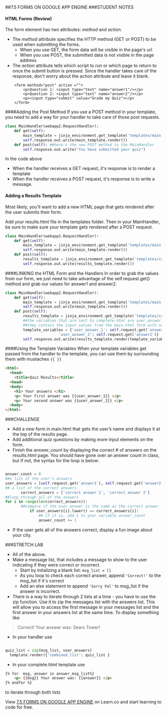 ##7.5 FORMS ON GOOGLE APP ENGINE
###STUDENT NOTES
#### HTML Forms (Review)

The form element has two attributes: _method_ and _action_.
* The _method_ attribute specifies the HTTP method (GET or POST) to be used when submitting the forms. 
  * When you use GET, the form data will be visible in the page's url
  * When you use POST, the submitted data is not visible in the page address
* The _action_ attribute tells which script to run or which page to return to once the submit button is pressed. Since the handler takes care of the response, don't worry about the action attribute and leave it blank. 

```
	<form method="post" action ="">
		<p>Question 1: <input type="text" name="answer1"/></p>
		<p>Question 2: <input type="text" name="answer2"/></p>
		<p><input type="submit" value="Grade my Quiz"></p>
	</form>
```


####Adding the  Post Method
If you use a POST method in your template, you need to add a way for your handler to take care of those post requests.


```python
class MainHandler(webapp2.RequestHandler):
    def get(self):
    	main_template = jinja_environment.get_template('templates/main.html')
    	self.response.out.write(main_template.render())
    def post(self): ##here's the new POST method in the MainHandler
    	self.response.out.write("You have submitted your quiz")
```
In the code above
* When the handler receives a GET request, it's response is to render a template
* When the handler receives a POST request, it's response is to write a message. 

#### Adding a Results Template
Most likely, you'll want to add a new HTML page that gets rendered after the user submits their form. 

Add your results.html file in the templates folder. Then in your MainHandler, be sure to make sure your template gets rendered after a POST request.

```python
class MainHandler(webapp2.RequestHandler):
    def get(self):
    	main_template = jinja_environment.get_template('templates/main.html')
    	self.response.out.write(main_template.render())
    def post(self):
    	results_template = jinja_environment.get_template('templates/complete.html')
    	self.response.out.write(results_template.render())
```

####LINKING the HTML Form and the Handlers
In order to grab the values from our form, we just need to take advantage of the self.request.get() method and grab our values for answer1 and answer2.


```python
class MainHandler(webapp2.RequestHandler):
    def get(self):
    	main_template = jinja_environment.get_template('templates/main.html')
    	self.response.out.write(main_template.render())
    def post(self):
    	results_template = jinja_environment.get_template('templates/complete.html')
    	##the variables that are sent to complete.html are user_answer_1 and user_answer_2
    	##they contain the input values from the main.html form with names answer1 and answer2
    	template_variables = {'user_answer_1': self.request.get('answer1'),
    			  		'user_answer_2': self.request.get('answer2')}
    	self.response.out.write(results_template.render(template_variables))
```    		

####Using the Template Variables
When your template variables get passed from the handler to the template, you can use them by surrounding them with mustaches `{{ }}`
```html
<html>
  <head>
    <title>Quiz Results</title>
  <head>
  <body>
    <h1> Your answers </h1>
    <p> Your first answer was {{user_answer_1}} </p>
    <p> Your second answer was {{user_answer_2}} </p>
  <body>
</html>
```


###CHALLENGE

* Add a new form in main.html that gets the user’s name and displays it at the top of the results page.
* Add additional quiz questions by making more input elements on  the form. 
* Finish the answer_count by displaying the correct # of answers on the results.html page. You should have gone over an answer count in class, but if not, the syntax for the loop is below:
  
 ```python
 
answer_count = 0
##a list of the user's answers
user_answers = [self.request.get('answer1'), self.request.get('answer2')] 
## a list of the correct answers
    	correct_answers = ['correct answer 1', 'correct answer 2'] 
##loop through all of the answers     	
for i in range(len(correct_answers)): 
		##compare if the user answer is the same as the correct answer
	    	if user_answers[i].lower() == correct_answers[i]: 
	    		## if it is, add 1 to your variable answer_count
	    		answer_count += 1 
```
* If the user gets all of the answers correct, display a fun image about your city.

###STRETCH LAB 
* All of the above. 
* Make a message list, that includes a message to show to the user indicating if they were correct or incorrect. 
	* Start by initalizing a blank list: `msg_list = []` 	
	* As you loop to check each correct answer,  append `'Correct!'` to the msg_list if it's correct
	* Add an else statement to append  `'Sorry Pal'` to msg_list if the answer is incorrect.
* There is a way to iterate through 2 lists at a time - you have to use the zip function. Use it to zip the messages list with the answers list. This will allow you to access the first message in your messages list and the first answer in your answers list at the same time. To display something like 

> Correct! Your answer was: Sears Tower!

  * In your handler use 
```python

quiz_list = zip(msg_list, user_answers) 
  template.render({'combined_list': quiz_list }
  ```
  * In your complete.html template use
```html
{% for  msg, answer in answer_msg_list%}
	<p> {{msg}} Your answer was: {{answer}} </p>
{% endfor %}
```
  to iterate through both lists
 

<p data-visibility='hidden'>View <a href='https://learn.co/lessons/cssi-7.5-gae-forms' title='7.5 FORMS ON GOOGLE APP ENGINE'>7.5 FORMS ON GOOGLE APP ENGINE</a> on Learn.co and start learning to code for free.</p>
